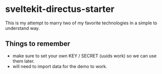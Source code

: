 # sveltekit-directus-starter

This is my attempt to marry two of my favorite technologies in a simple to
understand way.

## Things to remember

- make sure to set your own KEY / SECRET (uuids work) so we can use them later.
- will need to import data for the demo to work.
